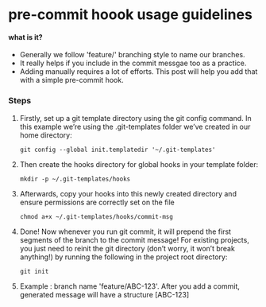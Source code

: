 # pre-commit hoook usage guidelines
 
#### what is it?
- Generally we follow 'feature/<feature-name>' branching style to name our branches.
- It really helps if you include <feature-name> in the commit messgae too as a practice. 
- Adding <feature-name> manually requires a lot of efforts. This post will help you add that with a simple pre-commit hook.


### Steps

1. Firstly, set up a git template directory using the git config command. In this example we’re using the .git-templates folder we’ve created in our home directory:

    ```git config --global init.templatedir '~/.git-templates'```

2. Then create the hooks directory for global hooks in your template folder:

    ```mkdir -p ~/.git-templates/hooks```

3. Afterwards, copy your hooks into this newly created directory and ensure permissions are correctly set on the file

    ```chmod a+x ~/.git-templates/hooks/commit-msg```

4. Done! Now whenever you run git commit, it will prepend the first segments of the branch to the commit message! For existing projects, you just need to reinit the git directory (don’t worry, it won’t break anything!) by running the following in the project root directory:

    ```git init```

5. Example : branch name 'feature/ABC-123'.  After you add a commit, generated message will have a structure [ABC-123] <commit-message> 
